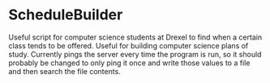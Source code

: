 ScheduleBuilder
===============

Useful script for computer science students at Drexel to find when a certain class tends to be offered. Useful for building computer science plans of study. Currently pings the server every time the program is run, so it should probably be changed to only ping it once and write those values to a file and then search the file contents. 
